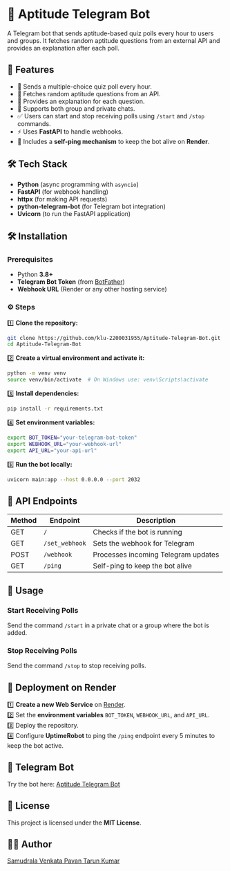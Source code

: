 # 📌 Aptitude Telegram Bot  

A Telegram bot that sends aptitude-based quiz polls every hour to users and groups. It fetches random aptitude questions from an external API and provides an explanation after each poll.  

## 🚀 Features  

- 📌 Sends a multiple-choice quiz poll every hour.  
- 🔄 Fetches random aptitude questions from an API.  
- 📖 Provides an explanation for each question.  
- 🏢 Supports both group and private chats.  
- ✅ Users can start and stop receiving polls using `/start` and `/stop` commands.  
- ⚡ Uses **FastAPI** to handle webhooks.  
- 🔁 Includes a **self-ping mechanism** to keep the bot alive on **Render**.  

## 🛠 Tech Stack  

- **Python** (async programming with `asyncio`)  
- **FastAPI** (for webhook handling)  
- **httpx** (for making API requests)  
- **python-telegram-bot** (for Telegram bot integration)  
- **Uvicorn** (to run the FastAPI application)  

## 🛠 Installation  

### Prerequisites  

- Python **3.8+**  
- **Telegram Bot Token** (from [BotFather](https://t.me/BotFather))  
- **Webhook URL** (Render or any other hosting service)  

### ⚙️ Steps  

1️⃣ **Clone the repository:**  
   ```sh
   git clone https://github.com/klu-2200031955/Aptitude-Telegram-Bot.git
   cd Aptitude-Telegram-Bot
   ```

2️⃣ **Create a virtual environment and activate it:**  
   ```sh
   python -m venv venv
   source venv/bin/activate  # On Windows use: venv\Scripts\activate
   ```

3️⃣ **Install dependencies:**  
   ```sh
   pip install -r requirements.txt
   ```

4️⃣ **Set environment variables:**  
   ```sh
   export BOT_TOKEN="your-telegram-bot-token"
   export WEBHOOK_URL="your-webhook-url"
   export API_URL="your-api-url"
   ```

5️⃣ **Run the bot locally:**  
   ```sh
   uvicorn main:app --host 0.0.0.0 --port 2032
   ```

## 🔗 API Endpoints  

| Method | Endpoint       | Description                         |
| ------ | -------------- | ----------------------------------- |
| GET    | `/`            | Checks if the bot is running       |
| GET    | `/set_webhook` | Sets the webhook for Telegram      |
| POST   | `/webhook`     | Processes incoming Telegram updates |
| GET    | `/ping`        | Self-ping to keep the bot alive    |

## 📌 Usage  

### Start Receiving Polls  
Send the command `/start` in a private chat or a group where the bot is added.  

### Stop Receiving Polls  
Send the command `/stop` to stop receiving polls.  

## 🚀 Deployment on Render  

1️⃣ **Create a new Web Service** on [Render](https://render.com/).  
2️⃣ Set the **environment variables** `BOT_TOKEN`, `WEBHOOK_URL`, and `API_URL`.  
3️⃣ Deploy the repository.  
4️⃣ Configure **UptimeRobot** to ping the `/ping` endpoint every 5 minutes to keep the bot active.  

## 🤖 Telegram Bot  

Try the bot here: [Aptitude Telegram Bot](https://t.me/Aptitude_Questions_Bot)  

## 📜 License  

This project is licensed under the **MIT License**.  

## 👨‍💻 Author  

[Samudrala Venkata Pavan Tarun Kumar](https://github.com/klu-2200031955) 
